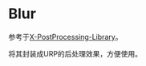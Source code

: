 # Blur
参考于[X-PostProcessing-Library](https://github.com/QianMo/X-PostProcessing-Library)。

将其封装成URP的后处理效果，方便使用。